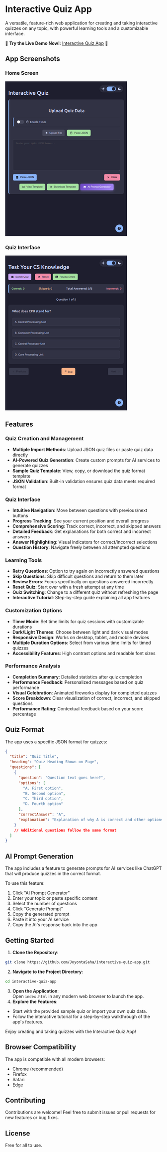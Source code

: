 # Interactive Quiz App

A versatile, feature-rich web application for creating and taking interactive quizzes on any topic, with powerful learning tools and a customizable interface.

🎉 **Try the Live Demo Now!**: [Interactive Quiz App](https://joyontasaha.github.io/interactive-quiz-app/) 🚀

## App Screenshots

### Home Screen
![Home Screen](resources/home.png)

### Quiz Interface
![Quiz Interface](resources/quiz.png)

## Features

### Quiz Creation and Management
- **Multiple Import Methods**: Upload JSON quiz files or paste quiz data directly
- **AI-Powered Quiz Generation**: Create custom prompts for AI services to generate quizzes
- **Sample Quiz Template**: View, copy, or download the quiz format template
- **JSON Validation**: Built-in validation ensures quiz data meets required format

### Quiz Interface
- **Intuitive Navigation**: Move between questions with previous/next buttons
- **Progress Tracking**: See your current position and overall progress
- **Comprehensive Scoring**: Track correct, incorrect, and skipped answers
- **Detailed Feedback**: Get explanations for both correct and incorrect answers
- **Answer Highlighting**: Visual indicators for correct/incorrect selections
- **Question History**: Navigate freely between all attempted questions

### Learning Tools
- **Retry Questions**: Option to try again on incorrectly answered questions
- **Skip Questions**: Skip difficult questions and return to them later
- **Review Errors**: Focus specifically on questions answered incorrectly
- **Reset Quiz**: Start over with a fresh attempt at any time
- **Quiz Switching**: Change to a different quiz without refreshing the page
- **Interactive Tutorial**: Step-by-step guide explaining all app features

### Customization Options
- **Timer Mode**: Set time limits for quiz sessions with customizable durations
- **Dark/Light Themes**: Choose between light and dark visual modes
- **Responsive Design**: Works on desktop, tablet, and mobile devices
- **Multiple Duration Options**: Select from various time limits for timed quizzes
- **Accessibility Features**: High contrast options and readable font sizes

### Performance Analysis
- **Completion Summary**: Detailed statistics after quiz completion
- **Performance Feedback**: Personalized messages based on quiz performance
- **Visual Celebration**: Animated fireworks display for completed quizzes
- **Score Breakdown**: Clear visualization of correct, incorrect, and skipped questions
- **Performance Rating**: Contextual feedback based on your score percentage

## Quiz Format

The app uses a specific JSON format for quizzes:

```json
{
  "title": "Quiz Title",
  "heading": "Quiz Heading Shown on Page",
  "questions": [
    {
      "question": "Question text goes here?",
      "options": [
        "A. First option",
        "B. Second option",
        "C. Third option",
        "D. Fourth option"
      ],
      "correctAnswer": "A",
      "explanation": "Explanation of why A is correct and other options are incorrect."
    }
    // Additional questions follow the same format
  ]
}
```

## AI Prompt Generation

The app includes a feature to generate prompts for AI services like ChatGPT that will produce quizzes in the correct format. 

To use this feature:
1. Click "AI Prompt Generator"
2. Enter your topic or paste specific content
3. Select the number of questions
4. Click "Generate Prompt" 
5. Copy the generated prompt
6. Paste it into your AI service
7. Copy the AI's response back into the app

## Getting Started

1. **Clone the Repository**:  
  ```bash
  git clone https://github.com/JoyontaSaha/interactive-quiz-app.git
  ```
2. **Navigate to the Project Directory**:  
  ```bash
  cd interactive-quiz-app
  ```
3. **Open the Application**:  
  Open `index.html` in any modern web browser to launch the app.
4. **Explore the Features**:  
  - Start with the provided sample quiz or import your own quiz data.
  - Follow the interactive tutorial for a step-by-step walkthrough of the app's features.

Enjoy creating and taking quizzes with the Interactive Quiz App!

## Browser Compatibility

The app is compatible with all modern browsers:
- Chrome (recommended)
- Firefox
- Safari
- Edge

## Contributing

Contributions are welcome! Feel free to submit issues or pull requests for new features or bug fixes.

## License

Free for all to use.


